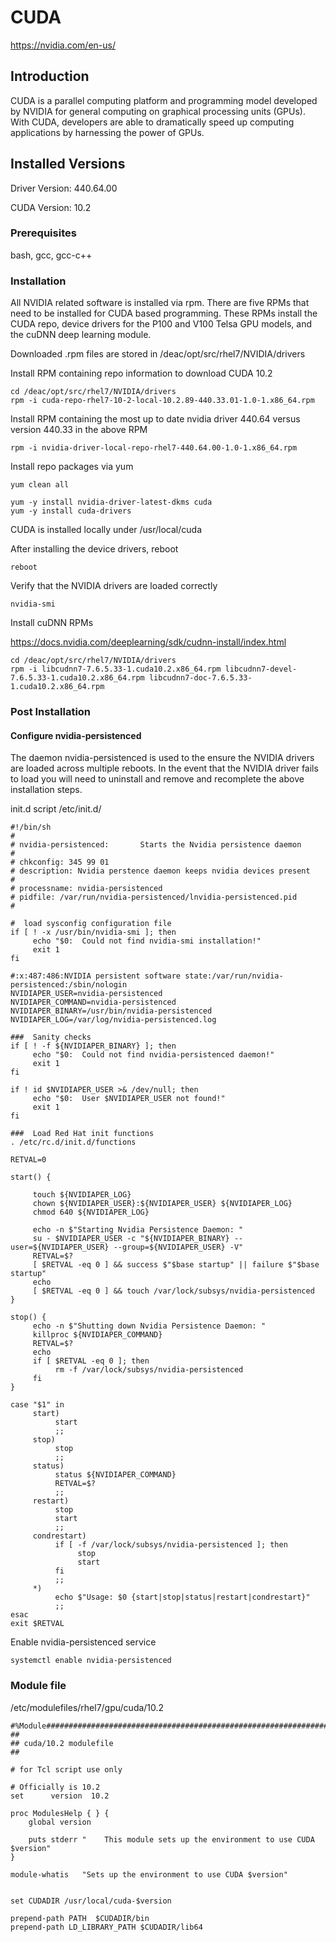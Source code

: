 # CUDA

https://nvidia.com/en-us/

## Introduction

CUDA is a parallel computing platform and programming model developed by NVIDIA 
for general computing on graphical processing units (GPUs). With CUDA, developers 
are able to dramatically speed up computing applications by harnessing the power of GPUs.

## Installed Versions

Driver Version: 440.64.00

CUDA Version: 10.2

### Prerequisites

bash, gcc, gcc-c++

### Installation
All NVIDIA related software is installed via rpm. There are five RPMs that need to
be installed for CUDA based programming. These RPMs install the CUDA repo, device
drivers for the P100 and V100 Telsa GPU models, and the cuDNN deep learning module.

Downloaded .rpm files are stored in /deac/opt/src/rhel7/NVIDIA/drivers

Install RPM containing repo information to download CUDA 10.2
```
cd /deac/opt/src/rhel7/NVIDIA/drivers
rpm -i cuda-repo-rhel7-10-2-local-10.2.89-440.33.01-1.0-1.x86_64.rpm
```

Install RPM containing the most up to date nvidia driver 440.64 versus 
version 440.33 in the above RPM
```
rpm -i nvidia-driver-local-repo-rhel7-440.64.00-1.0-1.x86_64.rpm
```

Install repo packages via yum
```
yum clean all

yum -y install nvidia-driver-latest-dkms cuda
yum -y install cuda-drivers
```

CUDA is installed locally under /usr/local/cuda

After installing the device drivers, reboot
```
reboot
```

Verify that the NVIDIA drivers are loaded correctly
```
nvidia-smi
```

Install cuDNN RPMs

https://docs.nvidia.com/deeplearning/sdk/cudnn-install/index.html
```
cd /deac/opt/src/rhel7/NVIDIA/drivers
rpm -i libcudnn7-7.6.5.33-1.cuda10.2.x86_64.rpm libcudnn7-devel-7.6.5.33-1.cuda10.2.x86_64.rpm libcudnn7-doc-7.6.5.33-1.cuda10.2.x86_64.rpm
```

### Post Installation

#### Configure nvidia-persistenced

The daemon nvidia-persistenced is used to the ensure the NVIDIA drivers are loaded across
multiple reboots. In the event that the NVIDIA driver fails to load you will need to uninstall
and remove and recomplete the above installation steps.

init.d script /etc/init.d/
```
#!/bin/sh
#
# nvidia-persistenced:       Starts the Nvidia persistence daemon
#
# chkconfig: 345 99 01
# description: Nvidia perstence daemon keeps nvidia devices present
#
# processname: nvidia-persistenced
# pidfile: /var/run/nvidia-persistenced/lnvidia-persistenced.pid
#

#  load sysconfig configuration file
if [ ! -x /usr/bin/nvidia-smi ]; then
     echo "$0:  Could not find nvidia-smi installation!"
     exit 1
fi

#:x:487:486:NVIDIA persistent software state:/var/run/nvidia-persistenced:/sbin/nologin
NVIDIAPER_USER=nvidia-persistenced
NVIDIAPER_COMMAND=nvidia-persistenced
NVIDIAPER_BINARY=/usr/bin/nvidia-persistenced
NVIDIAPER_LOG=/var/log/nvidia-persistenced.log

###  Sanity checks
if [ ! -f ${NVIDIAPER_BINARY} ]; then
     echo "$0:  Could not find nvidia-persistenced daemon!"
     exit 1
fi

if ! id $NVIDIAPER_USER >& /dev/null; then
     echo "$0:  User $NVIDIAPER_USER not found!"
     exit 1
fi

###  Load Red Hat init functions
. /etc/rc.d/init.d/functions

RETVAL=0

start() {

     touch ${NVIDIAPER_LOG}
     chown ${NVIDIAPER_USER}:${NVIDIAPER_USER} ${NVIDIAPER_LOG}
     chmod 640 ${NVIDIAPER_LOG}

     echo -n $"Starting Nvidia Persistence Daemon: "
     su - $NVIDIAPER_USER -c "${NVIDIAPER_BINARY} --user=${NVIDIAPER_USER} --group=${NVIDIAPER_USER} -V"
     RETVAL=$?
     [ $RETVAL -eq 0 ] && success $"$base startup" || failure $"$base startup"
     echo
     [ $RETVAL -eq 0 ] && touch /var/lock/subsys/nvidia-persistenced
}

stop() {
     echo -n $"Shutting down Nvidia Persistence Daemon: "
     killproc ${NVIDIAPER_COMMAND}
     RETVAL=$?
     echo
     if [ $RETVAL -eq 0 ]; then
          rm -f /var/lock/subsys/nvidia-persistenced
     fi
}

case "$1" in
     start)
          start
          ;;
     stop)
          stop
          ;;
     status)
          status ${NVIDIAPER_COMMAND}
          RETVAL=$?
          ;;
     restart)
          stop
          start
          ;;
     condrestart)
          if [ -f /var/lock/subsys/nvidia-persistenced ]; then
               stop
               start
          fi
          ;;
     *)
          echo $"Usage: $0 {start|stop|status|restart|condrestart}"
          ;;
esac
exit $RETVAL
```
Enable nvidia-persistenced service
```
systemctl enable nvidia-persistenced
```

### Module file

/etc/modulefiles/rhel7/gpu/cuda/10.2

```
#%Module########################################################################
##
## cuda/10.2 modulefile
##

# for Tcl script use only

# Officially is 10.2
set      version  10.2

proc ModulesHelp { } {
    global version

    puts stderr "    This module sets up the environment to use CUDA $version"
}

module-whatis	"Sets up the environment to use CUDA $version"


set CUDADIR /usr/local/cuda-$version

prepend-path PATH  $CUDADIR/bin
prepend-path LD_LIBRARY_PATH $CUDADIR/lib64
```
